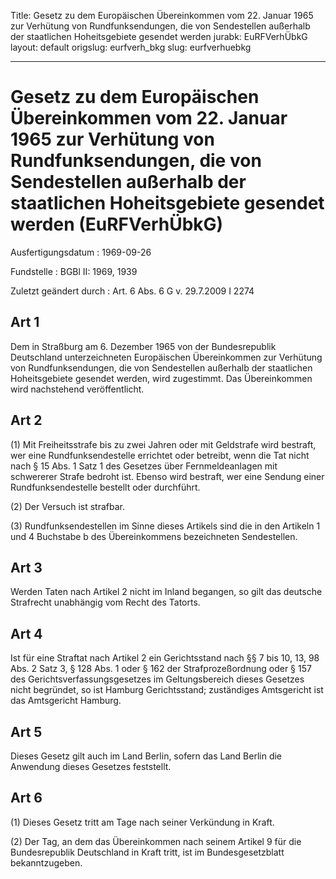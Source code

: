 Title: Gesetz zu dem Europäischen Übereinkommen vom 22. Januar 1965 zur Verhütung
  von Rundfunksendungen, die von Sendestellen außerhalb der staatlichen Hoheitsgebiete
  gesendet werden
jurabk: EuRFVerhÜbkG
layout: default
origslug: eurfverh_bkg
slug: eurfverhuebkg

---

# Gesetz zu dem Europäischen Übereinkommen vom 22. Januar 1965 zur Verhütung von Rundfunksendungen, die von Sendestellen außerhalb der staatlichen Hoheitsgebiete gesendet werden (EuRFVerhÜbkG)

Ausfertigungsdatum
:   1969-09-26

Fundstelle
:   BGBl II: 1969, 1939

Zuletzt geändert durch
:   Art. 6 Abs. 6 G v. 29.7.2009 I 2274


## Art 1

Dem in Straßburg am 6. Dezember 1965 von der Bundesrepublik
Deutschland unterzeichneten Europäischen Übereinkommen zur Verhütung
von Rundfunksendungen, die von Sendestellen außerhalb der staatlichen
Hoheitsgebiete gesendet werden, wird zugestimmt. Das Übereinkommen
wird nachstehend veröffentlicht.


## Art 2

(1) Mit Freiheitsstrafe bis zu zwei Jahren oder mit Geldstrafe wird
bestraft, wer eine Rundfunksendestelle errichtet oder betreibt, wenn
die Tat nicht nach § 15 Abs. 1 Satz 1 des Gesetzes über
Fernmeldeanlagen mit schwererer Strafe bedroht ist. Ebenso wird
bestraft, wer eine Sendung einer Rundfunksendestelle bestellt oder
durchführt.

(2) Der Versuch ist strafbar.

(3) Rundfunksendestellen im Sinne dieses Artikels sind die in den
Artikeln 1 und 4 Buchstabe b des Übereinkommens bezeichneten
Sendestellen.


## Art 3

Werden Taten nach Artikel 2 nicht im Inland begangen, so gilt das
deutsche Strafrecht unabhängig vom Recht des Tatorts.


## Art 4

Ist für eine Straftat nach Artikel 2 ein Gerichtsstand nach §§ 7 bis
10, 13, 98 Abs. 2 Satz 3, § 128 Abs. 1 oder § 162 der
Strafprozeßordnung oder § 157 des Gerichtsverfassungsgesetzes im
Geltungsbereich dieses Gesetzes nicht begründet, so ist Hamburg
Gerichtsstand; zuständiges Amtsgericht ist das Amtsgericht Hamburg.


## Art 5

Dieses Gesetz gilt auch im Land Berlin, sofern das Land Berlin die
Anwendung dieses Gesetzes feststellt.


## Art 6

(1) Dieses Gesetz tritt am Tage nach seiner Verkündung in Kraft.

(2) Der Tag, an dem das Übereinkommen nach seinem Artikel 9 für die
Bundesrepublik Deutschland in Kraft tritt, ist im Bundesgesetzblatt
bekanntzugeben.

